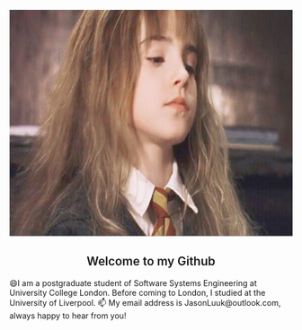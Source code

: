 <p align="center">
  <a href="https://www.liverpool.ac.uk/" target="blank">
    <img src="hermione.png" alt="Logo" width="688" height="404">
  </a>
 <h2 align="center" style="font-weight: 600">Welcome to my Github</h2>
😄I am a postgraduate student of Software Systems Engineering at University College London. Before coming to London, I studied at the University of Liverpool.
📫 My email address is JasonLuuk@outlook.com, always happy to hear from you!
